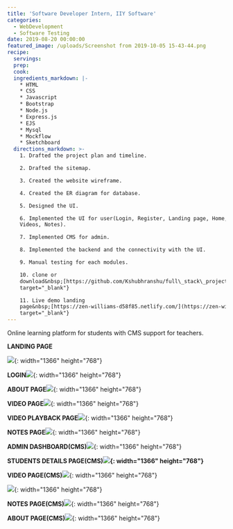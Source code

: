 ```yaml
---
title: 'Software Developer Intern, IIY Software'
categories:
  - WebDevelopment
  - Software Testing
date: 2019-08-20 00:00:00
featured_image: /uploads/Screenshot from 2019-10-05 15-43-44.png
recipe:
  servings:
  prep:
  cook:
  ingredients_markdown: |-
    * HTML
    * CSS
    * Javascript
    * Bootstrap
    * Node.js
    * Express.js
    * EJS
    * Mysql
    * Mockflow
    * Sketchboard
  directions_markdown: >-
    1. Drafted the project plan and timeline.

    2. Drafted the sitemap.

    3. Created the website wireframe.

    4. Created the ER diagram for database.

    5. Designed the UI.

    6. Implemented the UI for user(Login, Register, Landing page, Home, About,
    Videos, Notes).

    7. Implemented CMS for admin.

    8. Implemented the backend and the connectivity with the UI.

    9. Manual testing for each modules.

    10. clone or
    download&nbsp;[https://github.com/Kshubhranshu/full\_stack\_project](https://github.com/Kshubhranshu/full_stack_project){:
    target="_blank"}

    11. Live demo landing
    page&nbsp;[https://zen-williams-d58f85.netlify.com/](https://zen-williams-d58f85.netlify.com/#){:
    target="_blank"}
---
```


Online learning platform for students with CMS support for teachers.

**LANDING PAGE**

![](/uploads/screenshot-from-2019-10-05-15-43-52.png){: width="1366" height="768"}

**LOGIN**![](/uploads/screenshot-from-2019-10-05-15-43-57.png){: width="1366" height="768"}

**ABOUT PAGE**![](/uploads/screenshot-from-2019-10-05-15-54-56.png){: width="1366" height="768"}

**VIDEO PAGE**![](/uploads/screenshot-from-2019-10-05-15-55-1.png){: width="1366" height="768"}

**VIDEO PLAYBACK PAGE**![](/uploads/screenshot-from-2019-10-05-15-55-43.png){: width="1366" height="768"}

**NOTES PAGE**![](/uploads/screenshot-from-2019-10-05-15-55-10.png){: width="1366" height="768"}

**ADMIN DASHBOARD(CMS)**![](/uploads/screenshot-from-2019-10-05-15-53-28.png){: width="1366" height="768"}

**STUDENTS DETAILS PAGE(CMS)![](/uploads/screenshot-from-2019-10-05-15-53-34.png){: width="1366" height="768"}**

**VIDEO PAGE(CMS)**![](/uploads/screenshot-from-2019-10-05-15-54-18.png){: width="1366" height="768"}

![](/uploads/screenshot-from-2019-10-05-15-54-22.png){: width="1366" height="768"}

**NOTES PAGE(CMS)**![](/uploads/screenshot-from-2019-10-05-15-54-35.png){: width="1366" height="768"}

**ABOUT PAGE(CMS)**![](/uploads/screenshot-from-2019-10-05-15-53-53.png){: width="1366" height="768"}